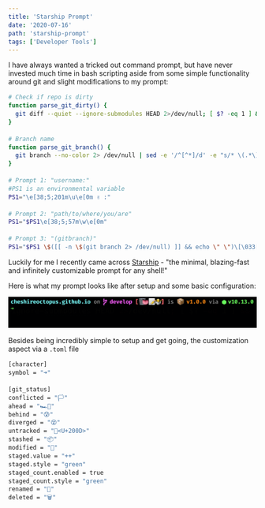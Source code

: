 ```yaml
---
title: 'Starship Prompt'
date: '2020-07-16'
path: 'starship-prompt'
tags: ['Developer Tools']
---
```


I have always wanted a tricked out command prompt, but have never invested much time in bash scripting aside from some simple functionality around git and slight modifications to my prompt:

```bash
# Check if repo is dirty
function parse_git_dirty() {
  git diff --quiet --ignore-submodules HEAD 2>/dev/null; [ $? -eq 1 ] && echo '*'
}

# Branch name
function parse_git_branch() {
  git branch --no-color 2> /dev/null | sed -e '/^[^*]/d' -e "s/* \(.*\)/\1$(parse_git_dirty)/"
}

# Prompt 1: "username:"
#PS1 is an environmental variable
PS1="\e[38;5;201m\u\e[0m ✌ :"

# Prompt 2: "path/to/where/you/are"
PS1="$PS1\e[38;5;57m\w\e[0m"

# Prompt 3: "(gitbranch)"
PS1="$PS1 \$([[ -n \$(git branch 2> /dev/null) ]] && echo \" \")\[\033[1;33m\]\$(parse_git_branch)\[\033[1;37m\]\n\$ \[$(tput sgr0)\]"
```

Luckily for me I recently came across [Starship](https://starship.rs/) - "the minimal, blazing-fast and infinitely customizable prompt for any shell!"

Here is what my prompt looks like after setup and some basic configuration:

![Starship Prompt](./starship_prompt.png)

Besides being incredibly simple to setup and get going, the customization aspect via a `.toml` file

```bash
[character]
symbol = "➜"

[git_status]
conflicted = "🏳"
ahead = "🏎💨"
behind = "😰"
diverged = "😵"
untracked = "🤷<U+200D>"
stashed = "📦"
modified = "📝"
staged.value = "++"
staged.style = "green"
staged_count.enabled = true
staged_count.style = "green"
renamed = "👅"
deleted = "🗑"
```
